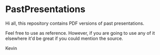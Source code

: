 # PastPresentations
Hi all, this repository contains PDF versions of past presentations.

Feel free to use as reference. However, if you are going to use any of it elsewhere it'd be great if you could mention the source.

Kevin

